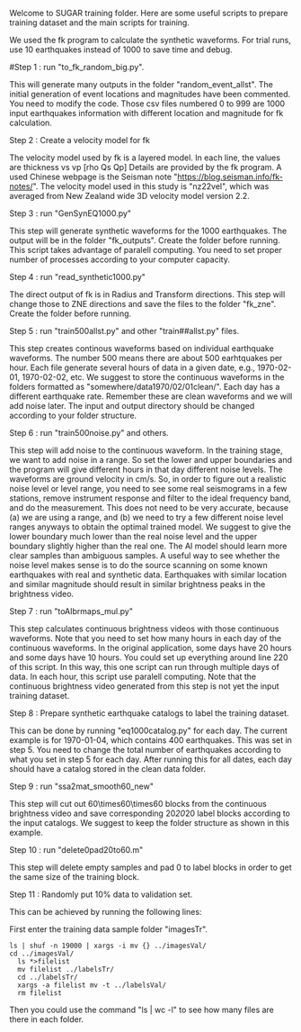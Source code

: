 Welcome to SUGAR training folder. Here are some useful scripts to prepare training dataset and the main scripts for training. 

We used the fk program to calculate the synthetic waveforms. For trial runs, use 10 earthquakes instead of 1000 to save time and debug. 

#Step 1 : run "to_fk_random_big.py". 

This will generate many outputs in the folder "random_event_allst". The initial generation of event locations and magnitudes have been commented. You need to modify the code. Those csv files numbered 0 to 999 are 1000 input earthquakes information with different location and magnitude for fk calculation. 

Step 2 : Create a velocity model for fk

The velocity model used by fk is a layered model. In each line, the values are 
thickness vs vp [rho Qs Qp]
Details are provided by the fk program. A used Chinese webpage is the Seisman note "https://blog.seisman.info/fk-notes/". 
The velocity model used in this study is "nz22vel", which was averaged from New Zealand wide 3D velocity model version 2.2. 

Step 3 : run "GenSynEQ1000.py"

This step will generate synthetic waveforms for the 1000 earthquakes. The output will be in the folder "fk_outputs". Create the folder before running. This script takes advantage of paralell computing. You need to set proper number of processes according to your computer capacity. 

Step 4 : run "read_synthetic1000.py"

The direct output of fk is in Radius and Transform directions. This step will change those to ZNE directions and save the files to the folder "fk_zne". Create the folder before running. 

Step 5 : run "train500allst.py" and other "train##allst.py" files.

This step creates continous waveforms based on individual earthquake waveforms. The number 500 means there are about 500 earhtquakes per hour. Each file generate several hours of data in a given date, e.g., 1970-02-01, 1970-02-02, etc. We suggest to store the continuous waveforms in the folders formatted as "somewhere/data1970/02/01clean/". Each day has a different earthquake rate. Remember these are clean waveforms and we will add noise later. The input and output directory should be changed according to your folder structure. 

Step 6 : run "train500noise.py" and others. 

This step will add noise to the continuous waveform. In the training stage, we want to add noise in a range. So set the lower and upper boundaries and the program will give different hours in that day different noise levels. The waveforms are ground velocity in cm/s. So, in order to figure out a realistic noise level or level range, you need to see some real seismograms in a few stations, remove instrument response and filter to the ideal frequency band, and do the measurement. This does not need to be very accurate, because (a) we are using a range, and (b) we need to try a few different noise level ranges anyways to obtain the optimal trained model. We suggest to give the lower boundary much lower than the real noise level and the upper boundary slightly higher than the real one. The AI model should learn more clear samples than ambiguous samples. A useful way to see whether the noise level makes sense is to do the source scanning on some known earthquakes with real and synthetic data. Earthquakes with similar location and similar magnitude should result in similar brightness peaks in the brightness video. 

Step 7 : run "toAIbrmaps_mul.py"

This step calculates continuous brightness videos with those continuous waveforms. Note that you need to set how many hours in each day of the continuous waveforms. In the original application, some days have 20 hours and some days have 10 hours. You could set up everything around line 220 of this script. In this way, this one script can run through multiple days of data. In each hour, this script use paralell computing. Note that the continuous brightness video generated from this step is not yet the input training dataset. 

Step 8 : Prepare synthetic earthquake catalogs to label the training dataset. 

This can be done by running "eq1000catalog.py" for each day. The current example is for 1970-01-04, which contains 400 earthquakes. This was set in step 5. You need to change the total number of earthquakes according to what you set in step 5 for each day. After running this for all dates, each day should have a catalog stored in the clean data folder. 

Step 9 : run "ssa2mat_smooth60_new"

This step will cut out 60\times60\times60 blocks from the continuous brightness video and save corresponding 20*20*20 label blocks according to the input catalogs. We suggest to keep the folder structure as shown in this example. 

Step 10 : run "delete0pad20to60.m" 

This step will delete empty samples and pad 0 to label blocks in order to get the same size of the training block. 

Step 11 : Randomly put 10% data to validation set. 

This can be achieved by running the following lines:

First enter the training data sample folder "imagesTr". 
```
ls | shuf -n 19000 | xargs -i mv {} ../imagesVal/
cd ../imagesVal/
  ls *>filelist
  mv filelist ../labelsTr/
  cd ../labelsTr/
  xargs -a filelist mv -t ../labelsVal/
  rm filelist 
```
Then you could use the command "ls | wc -l" to see how many files are there in each folder. 





